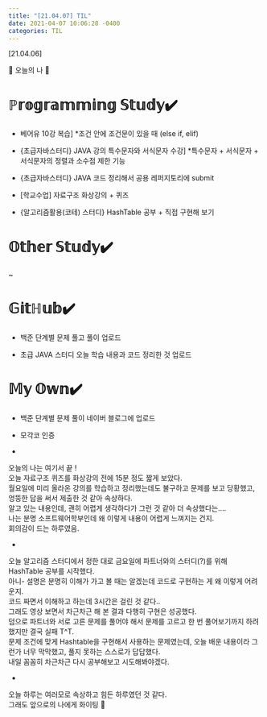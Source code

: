 ```yaml
---
title: "[21.04.07] TIL"
date: 2021-04-07 10:06:28 -0400
categories: TIL
---
```



[21.04.06]

🙌 오늘의 나 🙌

# ℙ𝕣𝕠𝕘𝕣𝕒𝕞𝕞𝕚𝕟𝕘 𝕊𝕥𝕦𝕕𝕪✔️

- 베어유 10강 복습] 
      *조건 안에 조건문이 있을 때 (else if, elif)

- {초급자바스터디} JAVA 강의 특수문자와 서식문자 수강]
      *특수문자 + 서식문자 + 서식문자의 정렬과 소수점 제한 기능

- {초급자바스터디} JAVA 코드 정리해서 공용 레퍼지토리에 submit

- [학교수업] 자료구조 화상강의 + 퀴즈

- {알고리즘활용(코테) 스터디} HashTable 공부 + 직접 구현해 보기


# 𝕆𝕥𝕙𝕖𝕣 𝕊𝕥𝕦𝕕𝕪✔️

~

# 𝔾𝕚𝕥ℍ𝕦𝕓✔️

- 백준 단계별 문제 풀고 풀이 업로드 

- 초급 JAVA 스터디 오늘 학습 내용과 코드 정리한 것 업로드


# 𝕄𝕪 𝕆𝕨𝕟✔️

- 백준 단계별 문제 풀이 네이버 블로그에 업로드

- 모각코 인증

-

오늘의 나는 여기서 끝 !   
오늘 자료구조 퀴즈를 화상강의 전에 15분 정도 짧게 보았다.   
월요일에 미리 올라온 강의를 학습하고 정리했는데도 불구하고 문제를 보고 당황했고, 엉뚱한 답을 써서 제출한 것 같아 속상하다.   
알고 있는 내용인데, 괜히 어렵게 생각하다가 그런 것 같아 더 속상했다는….  
나는 분명 소프트웨어학부인데 왜 이렇게 내용이 어렵게 느껴지는 건지.   
회의감이 드는 하루였음.

-
오늘 알고리즘 스터디에서 정한 대로 금요일에 파트너와의 스터디(?)를 위해 HashTable 공부를 시작했다.   
아니- 설명은 분명히 이해가 가고 볼 때는 알겠는데 코드로 구현하는 게 왜 이렇게 어려운지.   
코드 짜면서 이해하고 하는데 3시간은 걸린 것 같다..   
그래도 영상 보면서 차근차근 해 본 결과 다행히 구현은 성공했다.   
덤으로 파트너와 서로 고른 문제를 풀어야 해서 문제를 고르고 한 번 풀어보기까지 하려 했지만 결국 실패 T^T.  
문제 조건에 맞게 Hashtable을 구현해서 사용하는 문제였는데, 오늘 배운 내용이라 그런가 너무 막막했고, 풀지 못하는 스스로가 답답했다.   
내일 꼼꼼히 차근차근 다시 공부해보고 시도해봐야겠다. 

-

오늘 하루는 여러모로 속상하고 힘든 하루였던 것 같다.   
그래도 앞으로의 나에게 화이팅 🌸
